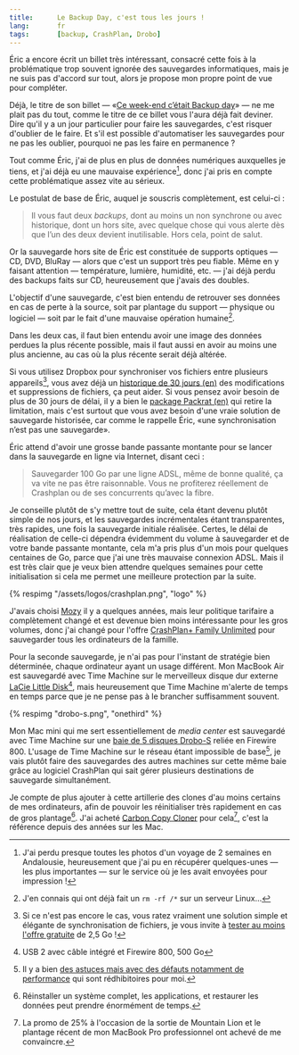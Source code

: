 ```yaml
---
title:      Le Backup Day, c'est tous les jours !
lang:       fr
tags:       [backup, CrashPlan, Drobo]
---
```


Éric a encore écrit un billet très intéressant, consacré cette fois à la problématique trop souvent ignorée des sauvegardes informatiques, mais je ne suis pas d'accord sur tout, alors je propose mon propre point de vue pour compléter.

Déjà, le titre de son billet — «[Ce week-end c’était Backup day](http://n.survol.fr/n/ce-week-end-cetait-backup-day)» — ne me plait pas du tout, comme le titre de ce billet vous l'aura déjà fait deviner. Dire qu'il y a un jour particulier pour faire les sauvegardes, c'est risquer d'oublier de le faire. Et s'il est possible d'automatiser les sauvegardes pour ne pas les oublier, pourquoi ne pas les faire en permanence ?

Tout comme Éric, j'ai de plus en plus de données numériques auxquelles je tiens, et j'ai déjà eu une mauvaise expérience[^1], donc j'ai pris en compte cette problématique assez vite au sérieux.

Le postulat de base de Éric, auquel je souscris complètement, est celui-ci :

> Il vous faut deux *backups*, dont au moins un non synchrone ou avec historique, dont un hors site, avec quelque chose qui vous alerte dès que l’un des deux devient inutilisable. Hors cela, point de salut.

Or la sauvegarde hors site de Éric est constituée de supports optiques — CD, DVD, BluRay — alors que c'est un support très peu fiable. Même en y faisant attention — température, lumière, humidité, etc. — j'ai déjà perdu des backups faits sur CD, heureusement que j'avais des doubles.

L'objectif d'une sauvegarde, c'est bien entendu de retrouver ses données en cas de perte à la source, soit par plantage du support — physique ou logiciel — soit par le fait d'une mauvaise opération humaine[^2].

Dans les deux cas, il faut bien entendu avoir une image des données perdues la plus récente possible, mais il faut aussi en avoir au moins une plus ancienne, au cas où la plus récente serait déjà altérée.

Si vous utilisez Dropbox pour synchroniser vos fichiers entre plusieurs appareils[^3], vous avez déjà un [historique de 30 jours (en)](https://www.dropbox.com/help/11/en) des modifications et suppressions de fichiers, ça peut aider. Si vous pensez avoir besoin de plus de 30 jours de délai, il y a bien le [package Packrat (en)](https://www.dropbox.com/help/113/en) qui retire la limitation, mais c'est surtout que vous avez besoin d'une vraie solution de sauvegarde historisée, car comme le rappelle Éric, «une synchronisation n’est pas une sauvegarde».

Éric attend d'avoir une grosse bande passante montante pour se lancer dans la sauvegarde en ligne via Internet, disant ceci :

> Sauvegarder 100 Go par une ligne ADSL, même de bonne qualité, ça va vite ne pas être raisonnable. Vous ne profiterez réellement de Crashplan ou de ses concurrents qu’avec la fibre.

Je conseille plutôt de s'y mettre tout de suite, cela étant devenu plutôt simple de nos jours, et les sauvegardes incrémentales étant transparentes, très rapides, une fois la sauvegarde initiale réalisée. Certes, le délai de réalisation de celle-ci dépendra évidemment du volume à sauvegarder et de votre bande passante montante, cela m'a pris plus d'un mois pour quelques centaines de Go, parce que j'ai une très mauvaise connexion ADSL. Mais il est très clair que je veux bien attendre quelques semaines pour cette initialisation si cela me permet une meilleure protection par la suite.

{% respimg "/assets/logos/crashplan.png", "logo" %}

J'avais choisi [Mozy](/2007/05/une-sauvegarde-de-fichiers-en-ligne-tres-simple-pour-pas-cher.html) il y a quelques années, mais leur politique tarifaire a complètement changé et est devenue bien moins intéressante pour les gros volumes, donc j'ai changé pour l'offre [CrashPlan+ Family Unlimited](http://www.crashplan.com/consumer/crashplan-plus.html) pour sauvegarder tous les ordinateurs de la famille.

Pour la seconde sauvegarde, je n'ai pas pour l'instant de stratégie bien déterminée, chaque ordinateur ayant un usage différent. Mon MacBook Air est sauvegardé avec Time Machine sur le merveilleux disque dur externe [LaCie Little Disk](http://www.lacie.com/support/support_manifest.htm?id=10252)[^4], mais heureusement que Time Machine m'alerte de temps en temps parce que je ne pense pas à le brancher suffisamment souvent.

{% respimg "drobo-s.png", "onethird" %}

Mon Mac mini qui me sert essentiellement de *media center* est sauvegardé avec Time Machine sur une [baie de 5 disques Drobo-S](http://www.drobo.com/products/professionals/drobo-s/index.php) reliée en Firewire 800. L'usage de Time Machine sur le réseau étant impossible de base[^5], je vais plutôt faire des sauvegardes des autres machines sur cette même baie grâce au logiciel CrashPlan qui sait gérer plusieurs destinations de sauvegarde simultanément.

Je compte de plus ajouter à cette artillerie des clones d'au moins certains de mes ordinateurs, afin de pouvoir les réinitialiser très rapidement en cas de gros plantage[^6]. J'ai acheté [Carbon Copy Cloner](http://www.bombich.com/) pour cela[^7], c'est la référence depuis des années sur les Mac.

[^1]: J'ai perdu presque toutes les photos d'un voyage de 2 semaines en Andalousie, heureusement que j'ai pu en récupérer quelques-unes — les plus importantes — sur le service où je les avait envoyées pour impression !

[^2]: J'en connais qui ont déjà fait un `rm -rf /*` sur un serveur Linux…

[^3]: Si ce n'est pas encore le cas, vous ratez vraiment une solution simple et élégante de synchronisation de fichiers, je vous invite à [tester au moins l'offre gratuite](http://db.tt/IiHrXJst) de 2,5 Go !

[^4]: USB 2 avec câble intégré et Firewire 800, 500 Go

[^5]: Il y a bien [des astuces mais avec des défauts notamment de performance](/2008/12/backup-d-un-mac-sur-un-nas-facile-et-sans-bidouille-c-est-possible.html) qui sont rédhibitoires pour moi.

[^6]: Réinstaller un système complet, les applications, et restaurer les données peut prendre énormément de temps.

[^7]: La promo de 25% à l'occasion de la sortie de Mountain Lion et le plantage récent de mon MacBook Pro professionnel ont achevé de me convaincre.
